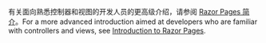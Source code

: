 <span data-ttu-id="f6f2d-101">有关面向熟悉控制器和视图的开发人员的更高级介绍，请参阅 [Razor Pages 简介](xref:razor-pages/index)。</span><span class="sxs-lookup"><span data-stu-id="f6f2d-101">For a more advanced introduction aimed at developers who are familiar with controllers and views, see [Introduction to Razor Pages](xref:razor-pages/index).</span></span>
